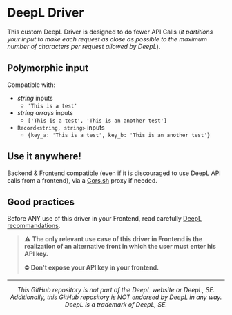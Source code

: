 # DeepL Driver

This custom DeepL Driver is designed to do fewer API Calls (_it partitions your input to make each request as close as possible to the maximum number of characters per request allowed by DeepL_).

## Polymorphic input

Compatible with:
- _string_ inputs
  - `'This is a test'`
- _string arrays_ inputs
  - `['This is a test', 'This is an another test']`
- `Record<string, string>` inputs
  - `{key_a: 'This is a test', key_b: 'This is an another test'}`

## Use it anywhere!

Backend & Frontend compatible (even if it is discouraged to use DeepL API calls from a frontend), via a [Cors.sh](https://cors.sh) proxy if needed.

## Good practices

Before ANY use of this driver in your Frontend, read carefully [DeepL recommandations](https://support.deepl.com/hc/en-us/articles/7869276014748-API-request-blocked-by-CORS-policy-).

> ⚠️ **The only relevant use case of this driver in Frontend is the realization of an alternative front in which the user must enter his API key.**
> 
> ⛔ **Don't expose your API key in your frontend.**

---

<p align="center"><em>This GitHub repository is not part of the DeepL website or DeepL, SE.<br>Additionally, this GitHub repository is NOT endorsed by DeepL in any way.<br>DeepL is a trademark of DeepL, SE.</em></p>